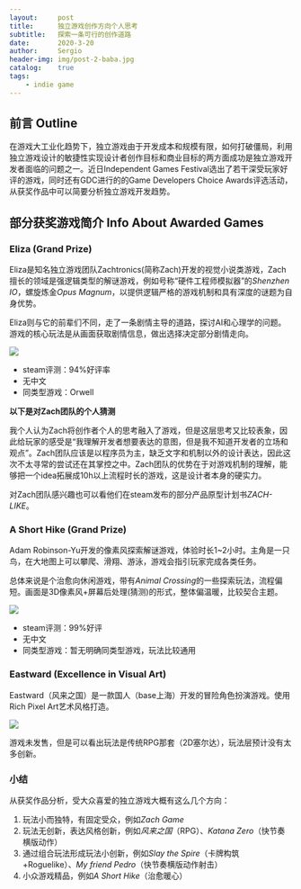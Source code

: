 ```yaml
---
layout:     post
title:      独立游戏创作方向个人思考
subtitle:   探索一条可行的创作道路
date:       2020-3-20
author:     Sergio
header-img: img/post-2-baba.jpg
catalog:    true
tags:
    - indie game
---
```


## 前言 Outline

在游戏大工业化趋势下，独立游戏由于开发成本和规模有限，如何打破僵局，利用独立游戏设计的敏捷性实现设计者创作目标和商业目标的两方面成功是独立游戏开发者面临的问题之一。近日Independent Games Festival选出了若干深受玩家好评的游戏，同时还有GDC进行的的Game Developers Choice Awards评选活动，从获奖作品中可以简要分析独立游戏开发趋势。

## 部分获奖游戏简介 Info About Awarded Games

### **Eliza** (Grand Prize)

Eliza是知名独立游戏团队Zachtronics(简称Zach)开发的视觉小说类游戏，Zach擅长的领域是强逻辑类型的解谜游戏，例如号称“硬件工程师模拟器”的*Shenzhen IO*，螺旋炼金*Opus Magnum*，以提供逻辑严格的游戏机制和具有深度的谜题为自身优势。

Eliza则与它的前辈们不同，走了一条剧情主导的道路，探讨AI和心理学的问题。游戏的核心玩法是从画面获取剧情信息，做出选择决定部分剧情走向。

![](https://igfv3.s3.amazonaws.com/b18d8052176da35630c8a10d893b1b9a_1000.jpg)


- steam评测：94%好评率
- 无中文
- 同类型游戏：Orwell

**以下是对Zach团队的个人猜测**

我个人认为Zach将创作者个人的思考融入了游戏，但是这层思考又比较表象，因此给玩家的感受是“我理解开发者想要表达的意图，但是我不知道开发者的立场和观点”。Zach团队应该是以程序员为主，缺乏文字和机制以外的设计表达，因此这次不太寻常的尝试还在其掌控之中。Zach团队的优势在于对游戏机制的理解，能够把一个idea拓展成10h以上流程时长的游戏，这是设计者本身的硬实力。

对Zach团队感兴趣也可以看他们在steam发布的部分产品原型计划书*ZACH-LIKE*。

### **A Short Hike** (Grand Prize)

Adam Robinson-Yu开发的像素风探索解谜游戏，体验时长1~2小时。主角是一只鸟，在大地图上可以攀爬、滑翔、游泳，游戏会指引玩家完成各类任务。

总体来说是个治愈向休闲游戏，带有*Animal Crossing*的一些探索玩法，流程偏短。画面是3D像素风+屏幕后处理(猜测)的形式，整体偏温暖，比较契合主题。

![](http://ashorthike.com/images/gif1.gif)

- steam评测：99%好评
- 无中文
- 同类型游戏：暂无明确同类型游戏，玩法比较通用

### **Eastward** (Excellence in Visual Art)

Eastward（风来之国）是一款国人（base上海）开发的冒险角色扮演游戏。使用Rich Pixel Art艺术风格打造。

![](https://eastwardgame.com/wp-content/uploads/2019/04/Screenshot-2_thumb.jpg)

游戏未发售，但是可以看出玩法是传统RPG那套（2D塞尔达），玩法层预计没有太多创新。

### 小结

从获奖作品分析，受大众喜爱的独立游戏大概有这么几个方向：

1. 玩法小而独特，有固定受众，例如*Zach Game*
2. 玩法无创新，表达风格创新，例如*风来之国*（RPG）、*Katana Zero*（快节奏横版动作）
3. 通过组合玩法形成玩法小创新，例如*Slay the Spire*（卡牌构筑+Roguelike）、*My friend Pedro*（快节奏横版动作射击）
4. 小众游戏精品，例如*A Short Hike*（治愈暖心）